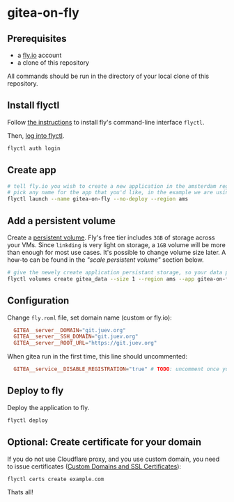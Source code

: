 # gitea-on-fly


## Prerequisites

 - a [fly.io](https://fly.io/) account
 - a clone of this repository

All commands should be run in the directory of your local clone of this repository.

## Install flyctl

Follow [the instructions](https://fly.io/docs/getting-started/installing-flyctl/) to install fly's command-line interface `flyctl`.

Then, [log into flyctl](https://fly.io/docs/getting-started/log-in-to-fly/).

```sh
flyctl auth login
```

## Create app

```sh
# tell fly.io you wish to create a new application in the amsterdam region (there are many other regions you could pick too)
# pick any name for the app that you'd like, in the example we are using `gitea-on-fly`
flyctl launch --name gitea-on-fly --no-deploy --region ams
```

## Add a persistent volume

Create a [persistent volume](https://fly.io/docs/reference/volumes/). Fly's free tier includes `3GB` of storage across your VMs. Since `linkding` is very light on storage, a `1GB` volume will be more than enough for most use cases. It's possible to change volume size later. A how-to can be found in the _"scale persistent volume"_ section below.

```sh
# give the newely create application persistant storage, so your data persists between app updates
flyctl volumes create gitea_data --size 1 --region ams --app gitea-on-fly
```

## Configuration

Change `fly.roml` file, set domain name (custom or fly.io):

```toml
  GITEA__server__DOMAIN="git.juev.org"
  GITEA__server__SSH_DOMAIN="git.juev.org"
  GITEA__server__ROOT_URL="https://git.juev.org"
```

When gitea run in the first time, this line should uncommented:

```toml
  GITEA__service__DISABLE_REGISTRATION="true" # TODO: uncomment once you have created your first user
```

## Deploy to fly

Deploy the application to fly.

```sh
flyctl deploy
```

## Optional: Create certificate for your domain

If you do not use Cloudflare proxy, and you use custom domain, you need to issue
certificates ([Custom Domains and SSL Certificates](https://fly.io/docs/app-guides/custom-domains-with-fly/#teaching-your-app-about-custom-domains)):

```sh
flyctl certs create example.com
```

Thats all!
